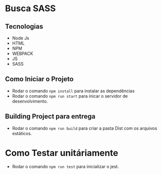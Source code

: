 # Busca SASS



## Tecnologias
- Node Js
- HTML
- NPM 
- WEBPACK
- JS
- SASS


## Como Iniciar o Projeto

- Rodar o comando `npm install` para instalar as dependências
- Rodar o comando `npm run start` para inicar o servidor de desenvolvimento.

## Building Project para entrega

- Rodar o comando `npm run build` para criar a pasta Dist com os arquivos estáticos.
 
# Como Testar unitáriamente
- Rodar o comando `npm run test` para inicializar o jest.